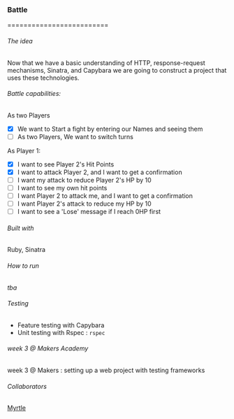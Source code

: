 ### Battle
=========================
 
###### The idea
Now that we have a basic understanding of HTTP, response-request mechanisms, Sinatra, and Capybara we are going to construct a project that uses these technologies.

###### Battle capabilities:

As two Players
- [x] We want to Start a fight by entering our Names and seeing them
- [ ] As two Players, We want to switch turns

As Player 1:
- [x] I want to see Player 2's Hit Points
- [x] I want to attack Player 2, and I want to get a confirmation
- [ ] I want my attack to reduce Player 2's HP by 10
- [ ] I want to see my own hit points
- [ ] I want Player 2 to attack me, and I want to get a confirmation
- [ ] I want Player 2's attack to reduce my HP by 10
- [ ] I want to see a 'Lose' message if I reach 0HP first

###### Built with

Ruby, Sinatra 

###### How to run
_tba_

###### Testing
* Feature testing with Capybara
* Unit testing with Rspec : `rspec`

###### week 3 @ Makers Academy
week 3 @ Makers : setting up a web project with testing frameworks

###### Collaborators
[Myrtle](https://github.com/Mrtly) 

